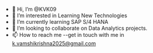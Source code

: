 - 👋 Hi, I’m @KVK09
- 👀 I’m interested in Learning New Technologies
- 🌱 I’m currently learning SAP S/4 HANA
- 💞️ I’m looking to collaborate on Data Analytics projects.
- 📫 How to reach me --get in touch with me in k.vamshikrishna2025@gmail.com

<!---
KVK09/KVK09 is a ✨ special ✨ repository because its `README.md` (this file) appears on your GitHub profile.
You can click the Preview link to take a look at your changes.
--->
